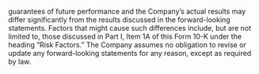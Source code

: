 guarantees of future performance and the Company’s actual results may differ significantly from the results discussed in the
forward-looking statements. Factors that might cause such differences include, but are not limited to, those discussed in Part I,
Item  1A  of  this  Form  10-K  under  the  heading  “Risk  Factors.”  The  Company  assumes  no  obligation  to  revise  or  update  any
forward-looking statements for any reason, except as required by law.
